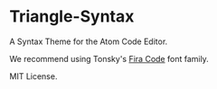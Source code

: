 # Triangle-Syntax
A Syntax Theme for the Atom Code Editor.

We recommend using Tonsky's <a href="https://github.com/tonsky/FiraCode" target="_blank">Fira Code</a> font family.

MIT License.
